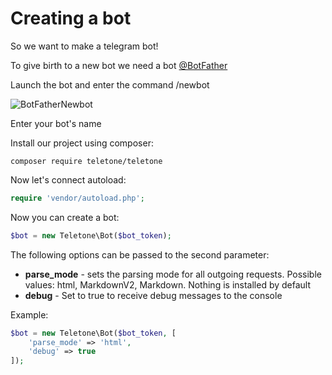 # Creating a bot

So we want to make a telegram bot!

To give birth to a new bot we need a bot [@BotFather](https://t.me/BotFather)

Launch the bot and enter the command /newbot

![BotFatherNewbot](https://i.imgur.com/xUtd0zm.png)

Enter your bot's name



Install our project using composer:

`composer require teletone/teletone`

Now let's connect autoload:

```php
require 'vendor/autoload.php';
```

Now you can create a bot:

```php
$bot = new Teletone\Bot($bot_token);
```

The following options can be passed to the second parameter:

- **parse_mode** - sets the parsing mode for all outgoing requests. Possible values: html, MarkdownV2, Markdown. Nothing is installed by default
- **debug** - Set to true to receive debug messages to the console

Example:

```php
$bot = new Teletone\Bot($bot_token, [
    'parse_mode' => 'html',
    'debug' => true
]);
```